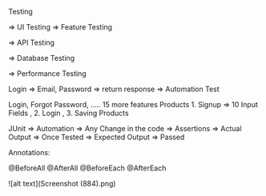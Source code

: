 Testing

=> UI Testing
=> Feature Testing

=> API Testing

=> Database Testing

=> Performance Testing


Login => Email, Password => return response => Automation Test

Login, Forgot Password, ….. 15 more features Products 1. Signup => 10 Input Fields , 2. Login  , 3. Saving Products


JUnit => Automation => Any Change in the code => Assertions => Actual Output => Once Tested => Expected Output => Passed


Annotations:

@BeforeAll
@AfterAll
@BeforeEach
@AfterEach

![alt text](Screenshot (884).png)

